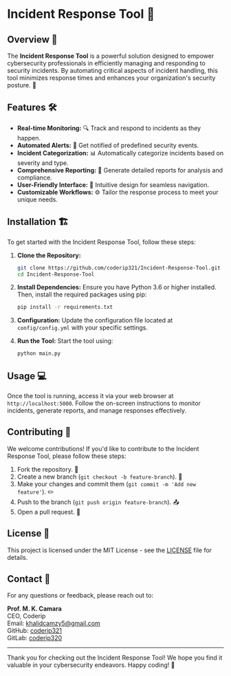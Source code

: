# Incident Response Tool 🚀

## Overview 🌟
The **Incident Response Tool** is a powerful solution designed to empower cybersecurity professionals in efficiently managing and responding to security incidents. By automating critical aspects of incident handling, this tool minimizes response times and enhances your organization's security posture. 🔐

## Features 🛠️
- **Real-time Monitoring:** 🔍 Track and respond to incidents as they happen.
- **Automated Alerts:** 📲 Get notified of predefined security events.
- **Incident Categorization:** 📊 Automatically categorize incidents based on severity and type.
- **Comprehensive Reporting:** 📑 Generate detailed reports for analysis and compliance.
- **User-Friendly Interface:** 🎨 Intuitive design for seamless navigation.
- **Customizable Workflows:** ⚙️ Tailor the response process to meet your unique needs.

## Installation 🏗️
To get started with the Incident Response Tool, follow these steps:

1. **Clone the Repository:**
   ```bash
   git clone https://github.com/coderip321/Incident-Response-Tool.git
   cd Incident-Response-Tool
   ```

2. **Install Dependencies:**
   Ensure you have Python 3.6 or higher installed. Then, install the required packages using pip:
   ```bash
   pip install -r requirements.txt
   ```

3. **Configuration:**
   Update the configuration file located at `config/config.yml` with your specific settings.

4. **Run the Tool:**
   Start the tool using:
   ```bash
   python main.py
   ```

## Usage 💻
Once the tool is running, access it via your web browser at `http://localhost:5000`. Follow the on-screen instructions to monitor incidents, generate reports, and manage responses effectively.

## Contributing 🤝
We welcome contributions! If you'd like to contribute to the Incident Response Tool, please follow these steps:

1. Fork the repository. 🍴
2. Create a new branch (`git checkout -b feature-branch`). 🌳
3. Make your changes and commit them (`git commit -m 'Add new feature'`). ✏️
4. Push to the branch (`git push origin feature-branch`). 📤
5. Open a pull request. 🔄

## License 📜
This project is licensed under the MIT License - see the [LICENSE](LICENSE) file for details.

## Contact 📧
For any questions or feedback, please reach out to:

**Prof. M. K. Camara**  
CEO, Coderip  
Email: [khalidcamzy5@gmail.com](mailto:khalidcamzy5@gmail.com)  
GitHub: [coderip321](https://github.com/coderip321)  
GitLab: [coderip320](https://gitlab.com/coderip320)  

---

Thank you for checking out the Incident Response Tool! We hope you find it valuable in your cybersecurity endeavors. Happy coding! 🎉
